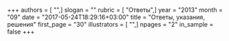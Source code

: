 +++
authors = [ "",]
slogan = ""
rubric = [ "Ответы",]
year = "2013"
month = "09"
date = "2017-05-24T18:29:16+03:00"
title = "Ответы, указания, решения"
first_page = "30"
illustrators = [ "",]
npages = "2"
in_sample = false
+++

